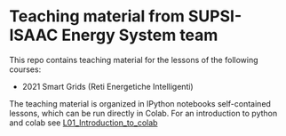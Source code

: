# Teaching material from SUPSI-ISAAC Energy System team  

This repo contains teaching material for the lessons of the following courses:
* 2021 Smart Grids (Reti Energetiche Intelligenti)

The teaching material is organized in IPython notebooks self-contained lessons, which can be run directly in Colab. For an introduction to python and colab see [L01_Introduction_to_colab](https://github.com/supsi-dacd-isaac/teaching/blob/main/2021SmartGrids/L01_Introduction_to_colab.ipynb)
